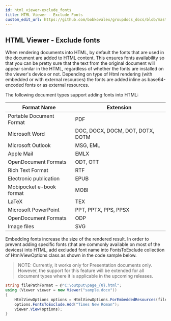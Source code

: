 ```yaml
---
id: html_viewer-exclude_fonts
title: HTML Viewer - Exclude Fonts
custom_edit_url: https://github.com/bobkovalex/groupdocs_docs/blob/master/docs/html_viewer-exclude_fonts.md
---
```


## HTML Viewer - Exclude fonts

When rendering documents into HTML, by default the fonts that are used in the document are added to HTML content. This ensures fonts availability so that you can be pretty sure that the text from the original document will appear similar in the HTML, regardless of whether the fonts are installed on the viewer's device or not. Depending on type of Html rendering (with embedded or with external resources) the fonts are added inline as base64-encoded fonts or as external resources. 

The following document types support adding fonts into HTML:

Format Name | Extension
------------|----------
Portable Document Format | PDF
Microsoft Word | DOC, DOCX, DOCM, DOT, DOTX, DOTM
Microsoft Outlook | MSG, EML
Apple Mail | EMLX
OpenDocument Formats | ODT, OTT
Rich Text Format | RTF
Electronic publication | EPUB
Mobipocket e-book format | MOBI
LaTeX | TEX
Microsoft PowerPoint | PPT, PPTX, PPS, PPSX
OpenDocument Formats | ODP
Image files | SVG

Embedding fonts increase the size of the rendered result. In order to prevent adding specific fonts (that are commonly available on most of the devices) into HTML, add excluded font name into FontsToExclude collection of HtmlViewOptions class as shown in the code sample below. 

> NOTE:  Currently, it works only for Presentation documents only. However, the support for this feature will be extended for all document types where it is applicable in the upcoming releases.

```CS
string filePathFormat = @"C:\output\page_{0}.html";
using (Viewer viewer = new Viewer("sample.docx"))
{
    HtmlViewOptions options = HtmlViewOptions.ForEmbeddedResources(filePathFormat);
    options.FontsToExclude.Add("Times New Roman");
    viewer.View(options);
}
```